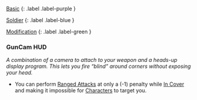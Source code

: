 
[Basic](Game/Advancement-List?Basic=true)
{: .label .label-purple }

[Soldier](Game/Soldier)
{: .label .label-blue }

[Modification](Game/Advancement-List?Modification=true)
{: .label .label-green }
### GunCam HUD
*A combination of a camera to attach to your weapon and a heads-up display program. This lets you fire “blind” around corners without exposing your head.*
* You can perform [Ranged Attacks](Core/Terminology#Ranged%20Attack) at only a (-1) penalty while [In Cover](Core/Effects#In%20Cover) and making it impossible for [Characters](Core/Terminology#Character) to target you.

